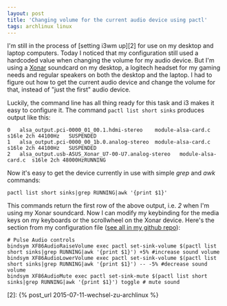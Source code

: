 ```yaml
---
layout: post
title: 'Changing volume for the current audio device using pactl'
tags: archlinux linux
---
```

I'm still in the process of [setting i3wm up][2] for use on my desktop and laptop computers. Today I noticed that my configuration still used a hardcoded value when changing the volume for my audio device. But I'm using a [Xonar][0] soundcard on my desktop, a logitech headset for my gaming needs and regular speakers on both the desktop and the laptop. I had to figure out how to get the current audio device and change the volume for that, instead of "just the first" audio device.

Luckily, the command line has all thing ready for this task and i3 makes it easy to configure it. The command `pactl list short sinks` produces output like this:

    0	alsa_output.pci-0000_01_00.1.hdmi-stereo	module-alsa-card.c	s16le 2ch 44100Hz	SUSPENDED
    1	alsa_output.pci-0000_00_1b.0.analog-stereo	module-alsa-card.c	s16le 2ch 44100Hz	SUSPENDED
    2	alsa_output.usb-ASUS_Xonar_U7-00-U7.analog-stereo	module-alsa-card.c	s16le 2ch 48000HzRUNNING

Now it's easy to get the device currently in use with simple *grep* and *awk* commands:

    pactl list short sinks|grep RUNNING|awk '{print $1}'

This commands return the first row of the above output, i.e. *2* when I'm using my Xonar soundcard. Now I can modify my keybinding for the media keys on my keyboards or the scrollwheel on the Xonar device. Here's the section from my configuration file ([see all in my github repo][1]):

    # Pulse Audio controls
    bindsym XF86AudioRaiseVolume exec pactl set-sink-volume $(pactl list short sinks|grep RUNNING|awk '{print $1}') +5% #increase sound volume
    bindsym XF86AudioLowerVolume exec pactl set-sink-volume $(pactl list short sinks|grep RUNNING|awk '{print $1}') -- -5% #decrease sound volume
    bindsym XF86AudioMute exec pactl set-sink-mute $(pactl list short sinks|grep RUNNING|awk '{print $1}') toggle # mute sound

[0]: https://www.asus.com/Sound/Xonar_U7/ 
[1]: https://github.com/MoriTanosuke/i3wm-config
[2]: {% post_url 2015-07-11-wechsel-zu-archlinux %}

